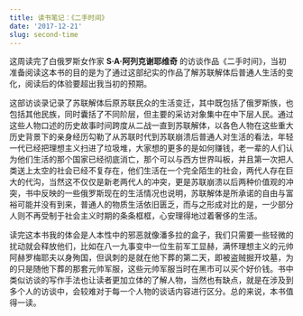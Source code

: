 ```yaml
---
title: 读书笔记：《二手时间》
date: '2017-12-21'
slug: second-time
---
```

这周读完了白俄罗斯女作家 **S·A·阿列克谢耶维奇** 的访谈作品《二手时间》，当初准备阅读这本书的目的是为了通过这部纪实的作品了解苏联解体后普通人生活的变化，阅读后的体验要超出我当初的预期。

这部访谈录记录了苏联解体后原苏联民众的生活变迁，其中既包括了俄罗斯族，也包括其他民族，同时囊括了不同阶层，但主要的采访对象集中在中下层人民。通过这些人物口述的历史故事时间跨度从二战一直到苏联解体，以各色人物在这些重大历史背景下的亲身经历勾勒了从苏联时代到苏联崩溃后普通人对生活的看法，年轻一代已经把理想主义扫进了垃圾堆，大家想的更多的是如何赚钱，老一辈的人们认为他们生活的那个国家已经彻底消亡，那个可以与西方世界叫板，并且第一次把人类送上太空的社会已经不复存在，他们生活在一个完全陌生的社会，两代人存在巨大的代沟，当然这不仅仅是新老两代人的冲突，更是苏联崩溃以后两种价值观的冲突，书中反映的一些俄罗斯现在的生活情况也说明，苏联解体是所承诺的自由与富裕可能并没有到来，普通人的物质生活依旧匮乏，而与之形成对比的是，一少部分人则不再受制于社会主义时期的条条框框，心安理得地过着奢侈的生活。

读完这本书我的体会是人本性中的邪恶就像潘多拉的盒子，我们只需要一些轻微的扰动就会释放他们，比如在八一九事变中一位生前军工显赫，满怀理想主义的元帅阿赫罗梅耶夫以身殉国，但讽刺的是就在他下葬的第二天，即被盗贼掘开坟墓，为的只是随他下葬的那套元帅军服，这些元帅军服当时在黑市可以买个好价钱。书中类似访谈的写作手法也让读者更加立体的了解人物，当然也有缺点，就是在涉及到多个人的访谈中，会较难对于每一个人物的谈话内容进行区分。总的来说，本书值得一读。
